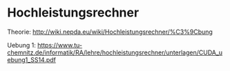 # Hochleistungsrechner

Theorie: http://wiki.nepda.eu/wiki/Hochleistungsrechner/%C3%9Cbung

Uebung 1: https://www.tu-chemnitz.de/informatik/RA/lehre/hochleistungsrechner/unterlagen/CUDA_uebung1_SS14.pdf
